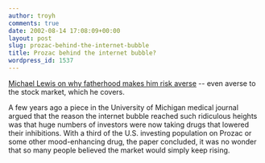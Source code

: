 ```yaml
---
author: troyh
comments: true
date: 2002-08-14 17:08:09+00:00
layout: post
slug: prozac-behind-the-internet-bubble
title: Prozac behind the internet bubble?
wordpress_id: 1537
---
```


[Michael Lewis on why fatherhood makes him risk averse](http://slate.msn.com/?id=2069348) -- even averse to the stock market, which he covers.

A few years ago a piece in the University of Michigan medical journal argued that the reason the internet bubble reached such ridiculous heights was that huge numbers of investors were now taking drugs that lowered their inhibitions. With a third of the U.S. investing population on Prozac or some other mood-enhancing drug, the paper concluded, it was no wonder that so many people believed the market would simply keep rising.
